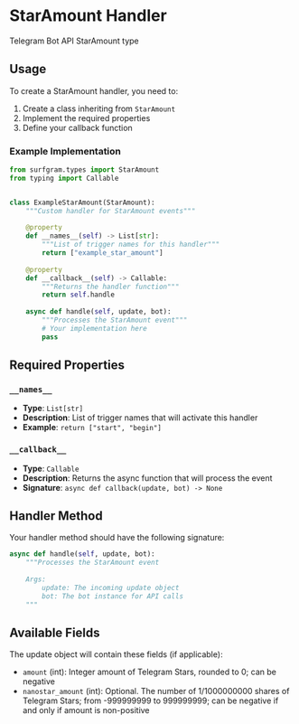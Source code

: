 # StarAmount Handler

Telegram Bot API StarAmount type

## Usage

To create a StarAmount handler, you need to:

1. Create a class inheriting from `StarAmount`
2. Implement the required properties
3. Define your callback function

### Example Implementation

```python
from surfgram.types import StarAmount
from typing import Callable


class ExampleStarAmount(StarAmount):
    """Custom handler for StarAmount events"""
    
    @property
    def __names__(self) -> List[str]:
        """List of trigger names for this handler"""
        return ["example_star_amount"]
    
    @property
    def __callback__(self) -> Callable:
        """Returns the handler function"""
        return self.handle
    
    async def handle(self, update, bot):
        """Processes the StarAmount event"""
        # Your implementation here
        pass
```

## Required Properties

### `__names__`
- **Type**: `List[str]`
- **Description**: List of trigger names that will activate this handler
- **Example**: `return ["start", "begin"]`

### `__callback__`
- **Type**: `Callable`
- **Description**: Returns the async function that will process the event
- **Signature**: `async def callback(update, bot) -> None`

## Handler Method

Your handler method should have the following signature:

```python
async def handle(self, update, bot):
    """Processes the StarAmount event
    
    Args:
        update: The incoming update object
        bot: The bot instance for API calls
    """
```

## Available Fields

The update object will contain these fields (if applicable):

- `amount` (int): Integer amount of Telegram Stars, rounded to 0; can be negative
- `nanostar_amount` (int): Optional. The number of 1/1000000000 shares of Telegram Stars; from -999999999 to 999999999; can be negative if and only if amount is non-positive
